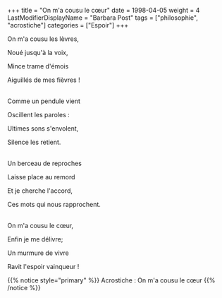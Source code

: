+++
title = "On m'a cousu le cœur"
date = 1998-04-05
weight = 4
LastModifierDisplayName = "Barbara Post"
tags = ["philosophie", "acrostiche"]
categories = ["Espoir"]
+++

On m'a cousu les lèvres,

Noué jusqu'à la voix,

Mince trame d'émois

Aiguillés de mes fièvres !

 \
Comme un pendule vient

Oscillent les paroles :

Ultimes sons s'envolent,

Silence les retient.

 \
Un berceau de reproches

Laisse place au remord

Et je cherche l'accord,

Ces mots qui nous rapprochent.

 \
On m'a cousu le cœur,

Enfin je me délivre;

Un murmure de vivre

Ravit l'espoir vainqueur !

{{% notice style="primary" %}}
Acrostiche : On m'a cousu le cœur
{{% /notice %}}
